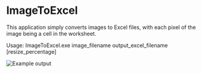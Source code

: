ImageToExcel
============

This application simply converts images to Excel files, with each pixel of the image being a cell in the worksheet.

Usage: ImageToExcel.exe image_filename output_excel_filename [resize_percentage]

![Example output](http://dl.dropbox.com/u/176259/nyan_excel.png)
